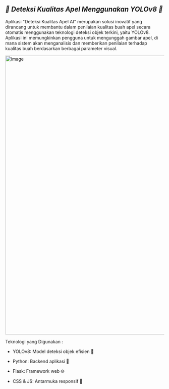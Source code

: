 ## ***🍏 Deteksi Kualitas Apel Menggunakan YOLOv8 🍎***

Aplikasi "Deteksi Kualitas Apel AI" merupakan solusi inovatif yang dirancang untuk membantu dalam penilaian kualitas buah apel secara otomatis menggunakan teknologi deteksi objek terkini, yaitu YOLOv8. Aplikasi ini memungkinkan pengguna untuk mengunggah gambar apel, di mana sistem akan menganalisis dan memberikan penilaian terhadap kualitas buah berdasarkan berbagai parameter visual.


<img width="1866" height="881" alt="image" src="https://github.com/user-attachments/assets/6b3c0d65-3dcc-406b-8cbc-64a309fff1fc" />






Teknologi yang Digunakan : 
-  YOLOv8: Model deteksi objek efisien 🤖

- Python: Backend aplikasi 🐍

- Flask: Framework web 🌐

- CSS & JS: Antarmuka responsif 🎨






